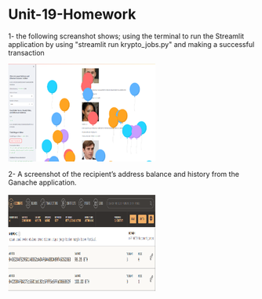 # Unit-19-Homework

1- the following screanshot shows; using the  terminal to run the Streamlit application by using "streamlit run krypto_jobs.py" and making a successful transaction

<img src="screenshot _testing.png" width="300" height="200">

2- A screenshot of the recipient’s address balance and history from the Ganache application.

<img src="screenshot _Ganache application.png" width="300" height="200">

